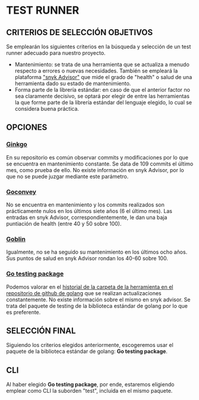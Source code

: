 # TEST RUNNER

## CRITERIOS DE SELECCIÓN OBJETIVOS

Se emplearán los siguientes criterios en la búsqueda y selección de un test runner adecuado para nuestro proyecto.

- Mantenimiento: se trata de una herramienta que se actualiza a menudo respecto a errores o nuevas necesidades. También se empleará la plataforma ["snyk Advisor"](https://snyk.io/advisor/golang) que mide el grado de "health" o salud de una herramienta dado su estado de mantenimiento.
- Forma parte de la librería estándar: en caso de que el anterior factor no sea claramente decisivo, se optará por elegir de entre las herramientas la que forme parte de la librería estándar del lenguaje elegido, lo cual se considera buena práctica.

## OPCIONES

### [Ginkgo](https://github.com/onsi/ginkgo)

En su repositorio es común observar commits y modificaciones por lo que se encuentra en mantenimiento constante. Se data de 109 commits el último mes, como prueba de ello. No existe información en snyk Advisor, por lo que no se puede juzgar mediante este parámetro.

### [Goconvey](https://github.com/smartystreets/goconvey)

No se encuentra en mantenimiento y los commits realizados son prácticamente nulos en los últimos siete años (6 el último mes). Las entradas en snyk Advisor, correspondientemente, le dan una baja puntiación de health (entre 40 y 50 sobre 100).

### [Goblin](https://github.com/franela/goblin)

Igualmente, no se ha seguido su mantenimiento en los últimos ocho años. Sus puntos de salud en snyk Advisor rondan los 40-60 sobre 100.

### [Go testing package](https://pkg.go.dev/testing)

Podemos valorar en el [historial de la carpeta de la herramienta en el repositorio de github de golang](https://github.com/golang/go/commits/master/src/testing) que se realizan actualizaciones constantemente. No existe información sobre el mismo en snyk advisor. Se trata del paquete de testing de la biblioteca estándar de golang por lo que es preferente.

## SELECCIÓN FINAL

Siguiendo los criterios elegidos anteriormente, escogeremos usar el paquete de la biblioteca estándar de golang: **Go testing package**.

## CLI

Al haber elegido **Go testing package**, por ende, estaremos eligiendo emplear como CLI la suborden "test", incluida en el mismo paquete.
